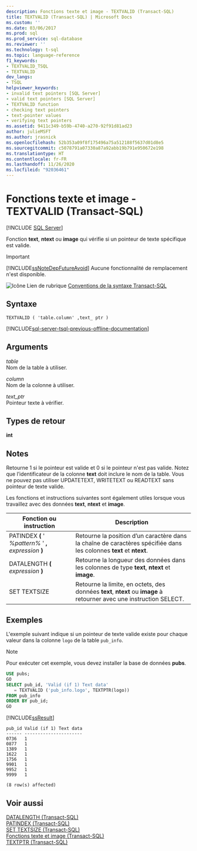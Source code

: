 ```yaml
---
description: Fonctions texte et image - TEXTVALID (Transact-SQL)
title: TEXTVALID (Transact-SQL) | Microsoft Docs
ms.custom: ''
ms.date: 03/06/2017
ms.prod: sql
ms.prod_service: sql-database
ms.reviewer: ''
ms.technology: t-sql
ms.topic: language-reference
f1_keywords:
- TEXTVALID_TSQL
- TEXTVALID
dev_langs:
- TSQL
helpviewer_keywords:
- invalid text pointers [SQL Server]
- valid text pointers [SQL Server]
- TEXTVALID function
- checking text pointers
- text-pointer values
- verifying text pointers
ms.assetid: 9411c349-b59b-4740-a270-92f91d81ad23
author: julieMSFT
ms.author: jrasnick
ms.openlocfilehash: 52b353a09f8f175496a75a512188f5637d01d8e5
ms.sourcegitcommit: c5078791a07330a87a92abb19b791e950672e198
ms.translationtype: HT
ms.contentlocale: fr-FR
ms.lasthandoff: 11/26/2020
ms.locfileid: "92036461"
---
```

# <a name="text-and-image-functions---textvalid-transact-sql"></a>Fonctions texte et image - TEXTVALID (Transact-SQL)
[!INCLUDE [SQL Server](../../includes/applies-to-version/sqlserver.md)]

  Fonction **text**, **ntext** ou **image** qui vérifie si un pointeur de texte spécifique est valide.  
  
> [!IMPORTANT]  
>  [!INCLUDE[ssNoteDepFutureAvoid](../../includes/ssnotedepfutureavoid-md.md)] Aucune fonctionnalité de remplacement n'est disponible.  
  
 ![Icône Lien de rubrique](../../database-engine/configure-windows/media/topic-link.gif "Icône du lien de rubrique") [Conventions de la syntaxe Transact-SQL](../../t-sql/language-elements/transact-sql-syntax-conventions-transact-sql.md)  
  
## <a name="syntax"></a>Syntaxe  
  
```syntaxsql
TEXTVALID ( 'table.column' ,text_ ptr )  
```  
  
[!INCLUDE[sql-server-tsql-previous-offline-documentation](../../includes/sql-server-tsql-previous-offline-documentation.md)]

## <a name="arguments"></a>Arguments
 *table*  
 Nom de la table à utiliser.  
  
 *column*  
 Nom de la colonne à utiliser.  
  
 *text_ptr*  
 Pointeur texte à vérifier.  
  
## <a name="return-types"></a>Types de retour  
 **int**  
  
## <a name="remarks"></a>Notes  
 Retourne 1 si le pointeur est valide et 0 si le pointeur n'est pas valide. Notez que l’identificateur de la colonne **text** doit inclure le nom de la table. Vous ne pouvez pas utiliser UPDATETEXT, WRITETEXT ou READTEXT sans pointeur de texte valide.  
  
 Les fonctions et instructions suivantes sont également utiles lorsque vous travaillez avec des données **text**, **ntext** et **image**.  
  
|Fonction ou instruction|Description|  
|---------------------------|-----------------|  
|PATINDEX **(** ' _%pattern%_ ' **,** _expression_ **)**|Retourne la position d’un caractère dans la chaîne de caractères spécifiée dans les colonnes **text** et **ntext**.|  
|DATALENGTH **(** _expression_ **)**|Retourne la longueur des données dans les colonnes de type **text**, **ntext** et **image**.|  
|SET TEXTSIZE|Retourne la limite, en octets, des données **text**, **ntext** ou **image** à retourner avec une instruction SELECT.|  
  
## <a name="examples"></a>Exemples  
 L'exemple suivant indique si un pointeur de texte valide existe pour chaque valeur dans la colonne `logo` de la table `pub_info`.  
  
> [!NOTE]  
>  Pour exécuter cet exemple, vous devez installer la base de données **pubs**.  
  
```sql
USE pubs;  
GO  
SELECT pub_id, 'Valid (if 1) Text data'   
   = TEXTVALID ('pub_info.logo', TEXTPTR(logo))   
FROM pub_info  
ORDER BY pub_id;  
GO  
```  
  
 [!INCLUDE[ssResult](../../includes/ssresult-md.md)]  
  
```  
pub_id Valid (if 1) Text data   
------ ----------------------   
0736   1                        
0877   1                        
1389   1                        
1622   1                        
1756   1                        
9901   1                        
9952   1                        
9999   1                        
  
(8 row(s) affected)  
```  
  
## <a name="see-also"></a>Voir aussi  
 [DATALENGTH &#40;Transact-SQL&#41;](../../t-sql/functions/datalength-transact-sql.md)   
 [PATINDEX &#40;Transact-SQL&#41;](../../t-sql/functions/patindex-transact-sql.md)   
 [SET TEXTSIZE &#40;Transact-SQL&#41;](../../t-sql/statements/set-textsize-transact-sql.md)   
 [Fonctions texte et image &#40;Transact-SQL&#41;](./text-and-image-functions-textptr-transact-sql.md)   
 [TEXTPTR &#40;Transact-SQL&#41;](../../t-sql/functions/text-and-image-functions-textptr-transact-sql.md)  
  
